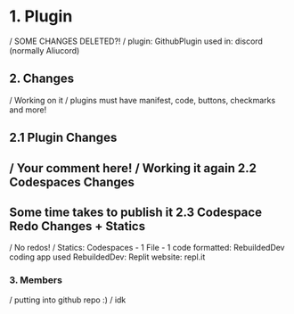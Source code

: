 # 1. Plugin
/ SOME CHANGES DELETED?! /
plugin: GithubPlugin
used in: discord (normally Aliucord)

## 2. Changes
/ Working on it /
plugins must have manifest, code, buttons, checkmarks and more!

2.1 Plugin Changes
-------------
/ Your comment here! /
Working it again
2.2 Codespaces Changes
-------------
Some time takes to publish it
2.3 Codespace Redo Changes + Statics
-------------
/ No redos! /
Statics:
Codespaces - 1
File - 1
code formatted: RebuildedDev
coding app used RebuildedDev: Replit
website: repl.it
### 3. Members
/ putting into github repo :) /
idk
